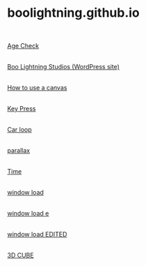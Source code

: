 # boolightning.github.io
<!DOCTYPE html>
<head>
</head>
<body>
<main>

<br>

<a href="https://www.khanacademy.org/computer-programming/age-check-version-24/6160950342238208" target="_blank">Age Check</a> <br> <br>

<a href="https://boolightningstudios.wordpress.com" target="_blank">Boo Lightning Studios (WordPress site)</a> <br> <br>

<a href= "https://www.khanacademy.org/computer-programming/how-to-use-a-canvas/5267248220520448" target="_blank">How to use a canvas</a> <br> <br>

<a href="https://boolightning.github.io/JavaScript/keys.html" target="_blank">Key Press</a> <br> <br>

<a href= "https://boolightning.github.io/JavaScript/loop.html" target="_blank">Car loop</a> <br> <br>

<a href="https://boolightning.github.io/JavaScript/parallax.html" target="_blank">parallax</a> <br> <br>

<a href= "https://www.khanacademy.org/computer-programming/time-25/4630715733950464" target="_blank">Time</a> <br> <br>

<a href="https://boolightning.github.io/JavaScript/windowload.html" target="_blank">window load</a> <br> <br>

<a href="https://boolightning.github.io/JavaScript/windowloade.html" target="_blank">window load e</a> <br> <br>

<a href="https://boolightning.github.io/JavaScript/currenttarget.html" target="_blank">window load EDITED</a> <br> <br>

<a href= "https://boolightning.github.io/JavaScript/3d.html" target="_blank">3D CUBE</a> <br> <br>



<!--
new link
https://dm0qx8t0i9gc9.cloudfront.net/thumbnails/video/ao-L6gr/car-explosion-on-an-empty-field-side-view_4yagllv1g_thumbnail-1080_06.png
<a href= "https://www.khanacademy.org/computer-programming/how-to-use-a-canvas/5267248220520448" target="_blank">How to use a canvas</a> <br> <br>
-->

</main>
</body>
</html>
